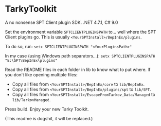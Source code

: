 # TarkyToolkit
A no nonsense SPT Client plugin SDK.
.NET 4.7.1, C# 9.0

Set the environment variable `SPTCLIENTPLUGINSPATH` to... well where the SPT Client plugins go. This is usually `<YourSPTInstall>/BepInEx/plugins`.

To do so, run: `setx SPTCLIENTPLUGINSPATH "<YourPluginsPath>"`

In my case (using Windows path separators...): `setx SPTCLIENTPLUGINSPATH "E:\SPT\BepInEx\plugins"`

Read the README files in each folder in lib to know what to put where. 
If you don't like opening multiple files:
   * Copy all files from `<YourSPTInstall>/BepInEx/core` to `lib/BepInEx`.
   * Copy all files from `<YourSPTInstall>/BepInEx/plugins/spt` to `lib/SPT`.
   * Copy all files from `<YourSPTInstall>/EscapeFromTarkov_Data/Managed` to `lib/TarkovManaged`.

Press build. Enjoy your new Tarky Toolkit.


(This readme is dogshit, it will be replaced.)
